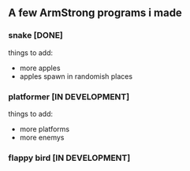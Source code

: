## A few ArmStrong programs i made
### snake [DONE]
  things to add:
  - more apples
  - apples spawn in randomish places

### platformer [IN DEVELOPMENT]
  things to add:
  - more platforms
  - more enemys

### flappy bird [IN DEVELOPMENT]
